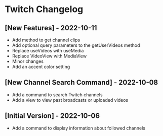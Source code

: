 # Twitch Changelog

## [New Features] - 2022-10-11

- Add method to get channel clips
- Add optional query parameters to the getUserVideos method
- Replace useVideos with useMedia
- Replace VideoView with MediaView
- Minor changes
- Add an accent color setting

## [New Channel Search Command] - 2022-10-08

- Add a command to search Twitch channels
- Add a view to view past broadcasts or uploaded videos

## [Initial Version] - 2022-10-06

- Add a command to display information about followed channels
